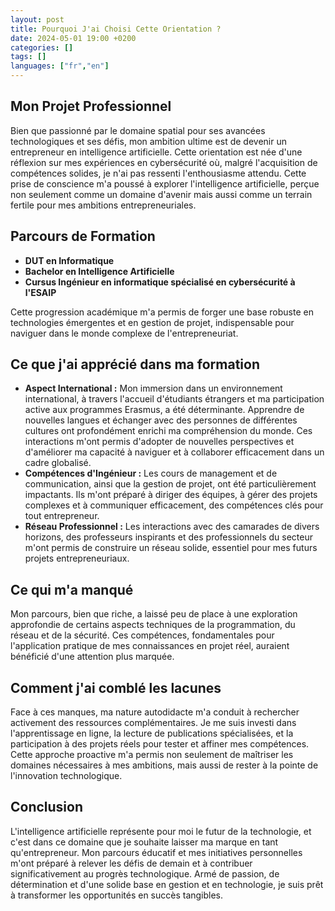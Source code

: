 ```yaml
---
layout: post
title: Pourquoi J'ai Choisi Cette Orientation ?
date: 2024-05-01 19:00 +0200
categories: []
tags: []
languages: ["fr","en"]
---
```


## Mon Projet Professionnel

Bien que passionné par le domaine spatial pour ses avancées technologiques et ses défis, mon ambition ultime est de devenir un entrepreneur en intelligence artificielle. Cette orientation est née d'une réflexion sur mes expériences en cybersécurité où, malgré l'acquisition de compétences solides, je n'ai pas ressenti l'enthousiasme attendu. Cette prise de conscience m'a poussé à explorer l'intelligence artificielle, perçue non seulement comme un domaine d'avenir mais aussi comme un terrain fertile pour mes ambitions entrepreneuriales.

## Parcours de Formation

- **DUT en Informatique**
- **Bachelor en Intelligence Artificielle**
- **Cursus Ingénieur en informatique spécialisé en cybersécurité à l'ESAIP**

Cette progression académique m'a permis de forger une base robuste en technologies émergentes et en gestion de projet, indispensable pour naviguer dans le monde complexe de l'entrepreneuriat.

## Ce que j'ai apprécié dans ma formation

- **Aspect International :** Mon immersion dans un environnement international, à travers l'accueil d'étudiants étrangers et ma participation active aux programmes Erasmus, a été déterminante. Apprendre de nouvelles langues et échanger avec des personnes de différentes cultures ont profondément enrichi ma compréhension du monde. Ces interactions m'ont permis d'adopter de nouvelles perspectives et d'améliorer ma capacité à naviguer et à collaborer efficacement dans un cadre globalisé.
- **Compétences d'Ingénieur :** Les cours de management et de communication, ainsi que la gestion de projet, ont été particulièrement impactants. Ils m'ont préparé à diriger des équipes, à gérer des projets complexes et à communiquer efficacement, des compétences clés pour tout entrepreneur.
- **Réseau Professionnel :** Les interactions avec des camarades de divers horizons, des professeurs inspirants et des professionnels du secteur m'ont permis de construire un réseau solide, essentiel pour mes futurs projets entrepreneuriaux.

## Ce qui m'a manqué

Mon parcours, bien que riche, a laissé peu de place à une exploration approfondie de certains aspects techniques de la programmation, du réseau et de la sécurité. Ces compétences, fondamentales pour l'application pratique de mes connaissances en projet réel, auraient bénéficié d'une attention plus marquée.

## Comment j'ai comblé les lacunes

Face à ces manques, ma nature autodidacte m'a conduit à rechercher activement des ressources complémentaires. Je me suis investi dans l'apprentissage en ligne, la lecture de publications spécialisées, et la participation à des projets réels pour tester et affiner mes compétences. Cette approche proactive m'a permis non seulement de maîtriser les domaines nécessaires à mes ambitions, mais aussi de rester à la pointe de l'innovation technologique.

## Conclusion

L'intelligence artificielle représente pour moi le futur de la technologie, et c'est dans ce domaine que je souhaite laisser ma marque en tant qu'entrepreneur. Mon parcours éducatif et mes initiatives personnelles m'ont préparé à relever les défis de demain et à contribuer significativement au progrès technologique. Armé de passion, de détermination et d'une solide base en gestion et en technologie, je suis prêt à transformer les opportunités en succès tangibles.
